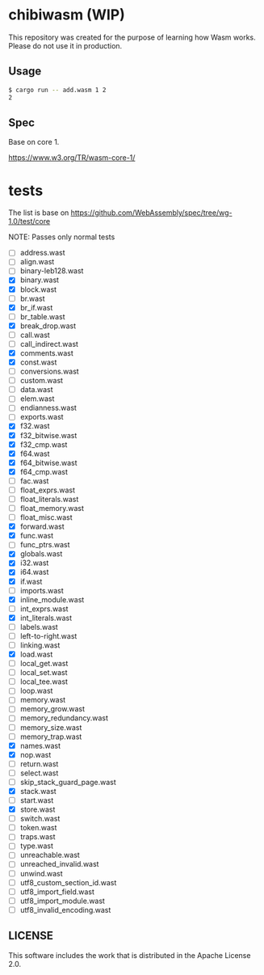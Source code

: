 # chibiwasm (WIP)
This repository was created for the purpose of learning how Wasm works.
Please do not use it in production.

## Usage
```sh
$ cargo run -- add.wasm 1 2
2
```

## Spec
Base on core 1.

https://www.w3.org/TR/wasm-core-1/

# tests
The list is base on https://github.com/WebAssembly/spec/tree/wg-1.0/test/core

NOTE: Passes only normal tests

- [ ] address.wast
- [ ] align.wast
- [ ] binary-leb128.wast
- [x] binary.wast
- [x] block.wast
- [ ] br.wast
- [x] br_if.wast
- [ ] br_table.wast
- [x] break_drop.wast
- [ ] call.wast
- [ ] call_indirect.wast
- [x] comments.wast
- [x] const.wast
- [ ] conversions.wast
- [ ] custom.wast
- [ ] data.wast
- [ ] elem.wast
- [ ] endianness.wast
- [ ] exports.wast
- [x] f32.wast
- [x] f32_bitwise.wast
- [x] f32_cmp.wast
- [x] f64.wast
- [x] f64_bitwise.wast
- [x] f64_cmp.wast
- [ ] fac.wast
- [ ] float_exprs.wast
- [ ] float_literals.wast
- [ ] float_memory.wast
- [ ] float_misc.wast
- [x] forward.wast
- [x] func.wast
- [ ] func_ptrs.wast
- [x] globals.wast
- [x] i32.wast
- [x] i64.wast
- [x] if.wast
- [ ] imports.wast
- [x] inline_module.wast
- [ ] int_exprs.wast
- [x] int_literals.wast
- [ ] labels.wast
- [ ] left-to-right.wast
- [ ] linking.wast
- [x] load.wast
- [ ] local_get.wast
- [ ] local_set.wast
- [ ] local_tee.wast
- [ ] loop.wast
- [ ] memory.wast
- [ ] memory_grow.wast
- [ ] memory_redundancy.wast
- [ ] memory_size.wast
- [ ] memory_trap.wast
- [x] names.wast
- [x] nop.wast
- [ ] return.wast
- [ ] select.wast
- [ ] skip_stack_guard_page.wast
- [x] stack.wast
- [ ] start.wast
- [x] store.wast
- [ ] switch.wast
- [ ] token.wast
- [ ] traps.wast
- [ ] type.wast
- [ ] unreachable.wast
- [ ] unreached_invalid.wast
- [ ] unwind.wast
- [ ] utf8_custom_section_id.wast
- [ ] utf8_import_field.wast
- [ ] utf8_import_module.wast
- [ ] utf8_invalid_encoding.wast

## LICENSE
This software includes the work that is distributed in the Apache License 2.0.
